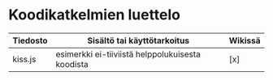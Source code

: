# Koodikatkelmien luettelo
| Tiedosto | Sisältö tai käyttötarkoitus | Wikissä |
|----|----|----|
| kiss.js | esimerkki ei-tiiviistä helppolukuisesta koodista | [x] |
